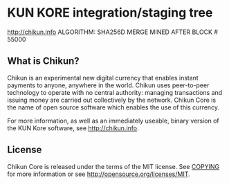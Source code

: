 KUN KORE integration/staging tree
=====================================

http://chikun.info
ALGORITHM: SHA256D
MERGE MINED AFTER BLOCK # 55000

What is Chikun?
----------------

Chikun is an experimental new digital currency that enables instant payments to
anyone, anywhere in the world. Chikun uses peer-to-peer technology to operate
with no central authority: managing transactions and issuing money are carried
out collectively by the network. Chikun Core is the name of open source
software which enables the use of this currency.

For more information, as well as an immediately useable, binary version of
the KUN Kore software, see http://chikun.info.

License
-------

Chikun Core is released under the terms of the MIT license. See [COPYING](COPYING) for more
information or see http://opensource.org/licenses/MIT.



